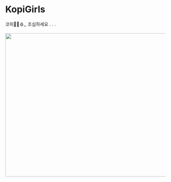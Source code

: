 # KopiGirls
코피👃🏻🩸,, 조심하세요 . . .<br/>
<p align="center"><img src="https://user-images.githubusercontent.com/92876819/233785042-6a6da67a-169c-4020-bf92-de1422071297.png" width = "800" height="450"/></p>
